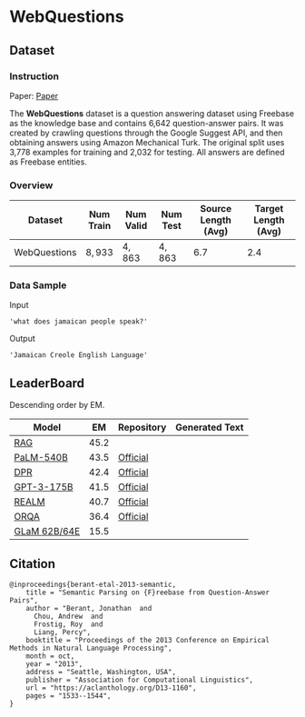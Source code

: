 # WebQuestions

## Dataset

### Instruction

Paper: [Paper](https://aclanthology.org/D13-1160.pdf)

The **WebQuestions** dataset is a question answering dataset using Freebase as the knowledge base and contains 6,642 question-answer pairs. It was created by crawling questions through the Google Suggest API, and then obtaining answers using Amazon Mechanical Turk. The original split uses 3,778 examples for training and 2,032 for testing. All answers are defined as Freebase entities.

### Overview

| Dataset      | Num Train | Num Valid | Num Test | Source Length (Avg) | Target Length (Avg) |
| ------------ | --------- | --------- | -------- | ------------------- | ------------------- |
| WebQuestions | $8,933$   | $4,863$   | $4,863$  | $6.7$               | $2.4$               |

### Data Sample

Input

```
'what does jamaican people speak?'
```

Output

```
'Jamaican Creole English Language'
```

## LeaderBoard

Descending order by EM.

| Model                                                  | EM     | Repository                                                   | Generated Text |
| ------------------------------------------------------ | ------ | ------------------------------------------------------------ | -------------- |
| [ RAG](https://arxiv.org/pdf/2005.11401v4.pdf)         | $45.2$ |                                                              |                |
| [ PaLM-540B](https://arxiv.org/pdf/2204.02311v3.pdf)   | $43.5$ | [Official](https://github.com/lucidrains/PaLM-pytorch)       |                |
| [DPR](https://arxiv.org/pdf/2004.04906v3.pdf)          | $42.4$ | [Official](https://github.com/facebookresearch/DPR)          |                |
| [GPT-3-175B](https://arxiv.org/pdf/2005.14165v4.pdf)   | $41.5$ | [Official](https://github.com/openai/gpt-3)                  |                |
| [REALM](https://arxiv.org/pdf/2002.08909v1.pdf)        | $40.7$ | [Official](https://github.com/google-research/language/tree/master/language/realm) |                |
| [ORQA](https://arxiv.org/pdf/1906.00300v3.pdf)         | $36.4$ | [Official](https://github.com/google-research/language/tree/master/language/orqa) |                |
| [GLaM 62B/64E](https://arxiv.org/pdf/2112.06905v2.pdf) | $15.5$ |                                                              |                |

## Citation

```
@inproceedings{berant-etal-2013-semantic,
    title = "Semantic Parsing on {F}reebase from Question-Answer Pairs",
    author = "Berant, Jonathan  and
      Chou, Andrew  and
      Frostig, Roy  and
      Liang, Percy",
    booktitle = "Proceedings of the 2013 Conference on Empirical Methods in Natural Language Processing",
    month = oct,
    year = "2013",
    address = "Seattle, Washington, USA",
    publisher = "Association for Computational Linguistics",
    url = "https://aclanthology.org/D13-1160",
    pages = "1533--1544",
}
```

